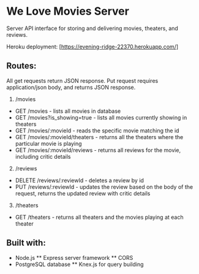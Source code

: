 # We Love Movies Server
Server API interface for storing and delivering movies, theaters, and reviews.

Heroku deployment: [https://evening-ridge-22370.herokuapp.com/]

## Routes: 
All get requests return JSON response. Put request requires application/json body, and returns JSON response.
1. /movies
  * GET /movies - lists all movies in database
  * GET /movies?is_showing=true - lists all movies currently showing in theaters
  * GET /movies/:movieId - reads the specific movie matching the id
  * GET /movies/:movieId/theaters - returns all the theaters where the particular movie is playing
  * GET /movies/:movieId/reviews - returns all reviews for the movie, including critic details
2. /reviews
  * DELETE /reviews/:reviewId - deletes a review by id
  * PUT /reviews/:reviewId - updates the review based on the body of the request, returns the updated review with critic details
3. /theaters
  * GET /theaters - returns all theaters and the movies playing at each theater
  
## Built with:
* Node.js
** Express server framework
** CORS
* PostgreSQL database
** Knex.js for query building
